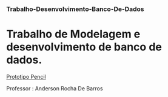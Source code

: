 ### Trabalho-Desenvolvimento-Banco-De-Dados

# Trabalho de Modelagem e desenvolvimento de banco de dados.

[Prototipo Pencil](https://mega.nz/folder/1nsDiBqb#fOBCWmAZPgTLpDUpRqeyaA)

Professor : Anderson Rocha De Barros
